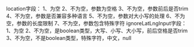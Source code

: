 location字段：
1、为空
2、不为空，参数为空格
3、不为空，参数前后是否trim
4、不为空，参数是否兼容多种语言
5、不为空，参数对大小写的处理
6、不为空，参数的长度限制
7、不为空，参数包含特殊字符
ignoreLatLngInput字段：
1、为空
2、不为空，是boolean类型，大写、小写、大小写，前后空格是否trim
3、不为空，不是boolean类型，特殊字符，中文，null
